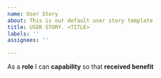 ```yaml
---
name: User Story
about: This is our default user story template
title: USER STORY. <TITLE>
labels: ''
assignees: ''

---
```


As a **role** I can **capability** so that **received benefit**
